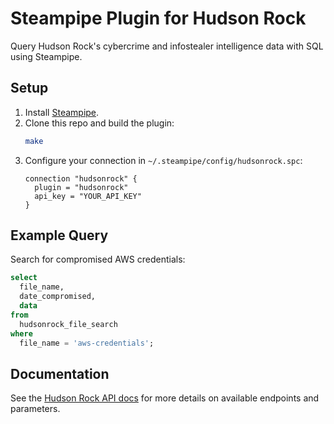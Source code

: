 # Steampipe Plugin for Hudson Rock

Query Hudson Rock's cybercrime and infostealer intelligence data with SQL using Steampipe.

## Setup

1. Install [Steampipe](https://steampipe.io/downloads).
2. Clone this repo and build the plugin:
   ```sh
   make
   ```
3. Configure your connection in `~/.steampipe/config/hudsonrock.spc`:
   ```hcl
   connection "hudsonrock" {
     plugin = "hudsonrock"
     api_key = "YOUR_API_KEY"
   }
   ```

## Example Query

Search for compromised AWS credentials:

```sql
select
  file_name,
  date_compromised,
  data
from
  hudsonrock_file_search
where
  file_name = 'aws-credentials';
```

## Documentation

See the [Hudson Rock API docs](https://docs.hudsonrock.com/docs/file-search) for more details on available endpoints and parameters.